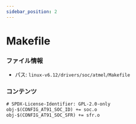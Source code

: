 ```yaml
---
sidebar_position: 2
---
```

# Makefile

### ファイル情報

- パス: `linux-v6.12/drivers/soc/atmel/Makefile`

### コンテンツ

```txt
# SPDX-License-Identifier: GPL-2.0-only
obj-$(CONFIG_AT91_SOC_ID) += soc.o
obj-$(CONFIG_AT91_SOC_SFR) += sfr.o

```
